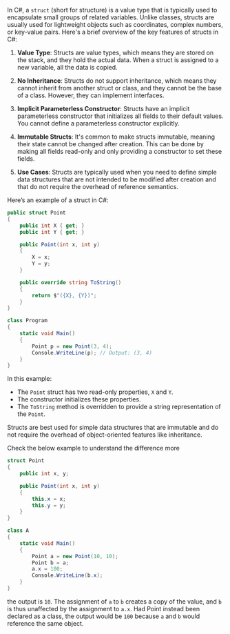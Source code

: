 In C#, a `struct` (short for structure) is a value type that is typically used to encapsulate small groups of related variables. Unlike classes, structs are usually used for lightweight objects such as coordinates, complex numbers, or key-value pairs. Here's a brief overview of the key features of structs in C#:

1. **Value Type**: Structs are value types, which means they are stored on the stack, and they hold the actual data. When a struct is assigned to a new variable, all the data is copied.

2. **No Inheritance**: Structs do not support inheritance, which means they cannot inherit from another struct or class, and they cannot be the base of a class. However, they can implement interfaces.

3. **Implicit Parameterless Constructor**: Structs have an implicit parameterless constructor that initializes all fields to their default values. You cannot define a parameterless constructor explicitly.

4. **Immutable Structs**: It's common to make structs immutable, meaning their state cannot be changed after creation. This can be done by making all fields read-only and only providing a constructor to set these fields.

5. **Use Cases**: Structs are typically used when you need to define simple data structures that are not intended to be modified after creation and that do not require the overhead of reference semantics.

Here’s an example of a struct in C#:

```csharp
public struct Point
{
    public int X { get; }
    public int Y { get; }

    public Point(int x, int y)
    {
        X = x;
        Y = y;
    }

    public override string ToString()
    {
        return $"({X}, {Y})";
    }
}

class Program
{
    static void Main()
    {
        Point p = new Point(3, 4);
        Console.WriteLine(p); // Output: (3, 4)
    }
}
```

In this example:
- The `Point` struct has two read-only properties, `X` and `Y`.
- The constructor initializes these properties.
- The `ToString` method is overridden to provide a string representation of the `Point`.

Structs are best used for simple data structures that are immutable and do not require the overhead of object-oriented features like inheritance.

Check the below example to understand the difference more

```csharp
struct Point
{
    public int x, y;

    public Point(int x, int y) 
    {
        this.x = x;
        this.y = y;
    }
}

class A
{
    static void Main()
    {
        Point a = new Point(10, 10);
        Point b = a;
        a.x = 100;
        Console.WriteLine(b.x);
    }
}
```

the output is `10`. The assignment of `a` to `b` creates a copy of the value, and `b` is thus unaffected by the assignment to `a.x`. Had Point instead been declared as a class, the output would be `100` because `a` and `b` would reference the same object.